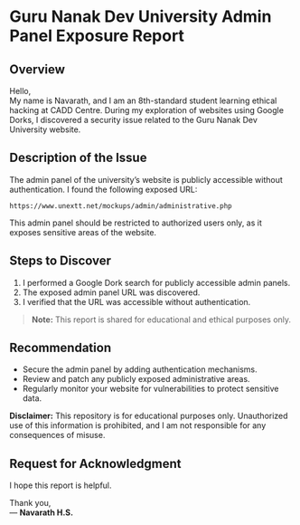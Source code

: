 # Guru Nanak Dev University Admin Panel Exposure Report

## Overview
Hello,  
My name is Navarath, and I am an 8th-standard student learning ethical hacking at CADD Centre. During my exploration of websites using Google Dorks, I discovered a security issue related to the Guru Nanak Dev University website.

## Description of the Issue
The admin panel of the university’s website is publicly accessible without authentication. I found the following exposed URL:

`https://www.unextt.net/mockups/admin/administrative.php`

This admin panel should be restricted to authorized users only, as it exposes sensitive areas of the website.

## Steps to Discover
1. I performed a Google Dork search for publicly accessible admin panels.
2. The exposed admin panel URL was discovered.
3. I verified that the URL was accessible without authentication.

> **Note:** This report is shared for educational and ethical purposes only.

## Recommendation
- Secure the admin panel by adding authentication mechanisms.
- Review and patch any publicly exposed administrative areas.
- Regularly monitor your website for vulnerabilities to protect sensitive data.

**Disclaimer:** This repository is for educational purposes only. Unauthorized use of this information is prohibited, and I am not responsible for any consequences of misuse.

## Request for Acknowledgment
I hope this report is helpful. 

Thank you,  
— **Navarath H.S.**
